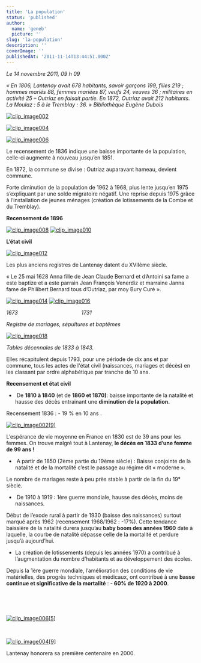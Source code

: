 ```yaml
---
title: 'La population'
status: 'published'
author:
  name: 'geneb'
  picture: ''
slug: 'la-population'
description: ''
coverImage: ''
publishedAt: '2011-11-14T13:44:51.000Z'
---
```


*Le 14 novembre 2011, 09 h 09*

*« En 1806, Lantenay avait 678 habitants, savoir garçons 199, filles 219 ; hommes mariés 88, femmes mariées 87, veufs 24, veuves 36 ; militaires en activité 25 – Outriaz en faisait partie. En 1872, Outriaz avait 212 habitants. La Moulaz : 5 à le Tremblay : 36. »* *Bibliothèque Eugène Dubois*

[![clip_image002](/img/beguelins/Windows-Live-Writer/ebf28729ea9c_127E9/clip_image002_thumb.jpg "clip_image002")](/img/beguelins/Windows-Live-Writer/ebf28729ea9c_127E9/clip_image002_2.jpg)

[![clip_image004](/img/beguelins/Windows-Live-Writer/ebf28729ea9c_127E9/clip_image004_thumb.jpg "clip_image004")](/img/beguelins/Windows-Live-Writer/ebf28729ea9c_127E9/clip_image004_2.jpg)

[![clip_image006](/img/beguelins/Windows-Live-Writer/ebf28729ea9c_127E9/clip_image006_thumb.jpg "clip_image006")](/img/beguelins/Windows-Live-Writer/ebf28729ea9c_127E9/clip_image006_2.jpg) 

Le recensement de 1836 indique une baisse importante de la population, celle-ci augmente à nouveau jusqu’en 1851.

En 1872, la commune se divise : Outriaz auparavant hameau, devient commune.

Forte diminution de la population de 1962 à 1968, plus lente jusqu’en 1975 s’expliquant par une solde migratoire négatif. Une reprise depuis 1975 grâce à l’installation de jeunes ménages (création de lotissements de la Combe et du Tremblay).

**Recensement de 1896**

[![clip_image008](/img/beguelins/Windows-Live-Writer/ebf28729ea9c_127E9/clip_image008_thumb.jpg "clip_image008")](/img/beguelins/Windows-Live-Writer/ebf28729ea9c_127E9/clip_image008_2.jpg) [![clip_image010](/img/beguelins/Windows-Live-Writer/ebf28729ea9c_127E9/clip_image010_thumb.jpg "clip_image010")](/img/beguelins/Windows-Live-Writer/ebf28729ea9c_127E9/clip_image010_2.jpg)

**L’état civil**

[![clip_image012](/img/beguelins/Windows-Live-Writer/ebf28729ea9c_127E9/clip_image012_thumb.jpg "clip_image012")](/img/beguelins/Windows-Live-Writer/ebf28729ea9c_127E9/clip_image012_2.jpg)

Les plus anciens registres de Lantenay datent du XVIIème siècle.

« Le 25 mai 1628 Anna fille de Jean Claude Bernard et d’Antoini sa fame a este baptize et a este parrain Jean François Venerdiz et marraine Janna fame de Philibert Bernard tous d’Outriaz, par moy Bury Curé ».

[![clip_image014](/img/beguelins/Windows-Live-Writer/ebf28729ea9c_127E9/clip_image014_thumb.jpg "clip_image014")](/img/beguelins/Windows-Live-Writer/ebf28729ea9c_127E9/clip_image014_2.jpg) [![clip_image016](/img/beguelins/Windows-Live-Writer/ebf28729ea9c_127E9/clip_image016_thumb.jpg "clip_image016")](/img/beguelins/Windows-Live-Writer/ebf28729ea9c_127E9/clip_image016_2.jpg)

*1673*                                           *1731*

*Registre de mariages, sépultures et baptêmes*

[![clip_image018](/img/beguelins/Windows-Live-Writer/ebf28729ea9c_127E9/clip_image018_thumb.jpg "clip_image018")](/img/beguelins/Windows-Live-Writer/ebf28729ea9c_127E9/clip_image018_2.jpg)

*Tables décennales de 1833 à 1843.*

Elles récapitulent depuis 1793, pour une période de dix ans et par commune, tous les actes de l'état civil (naissances, mariages et décès) en les classant par ordre alphabétique par tranche de 10 ans.

**Recensement et état civil**

-  De **1810 à 1840** (et de **1860 et 1870)**: baisse importante de la natalité et hausse des décès entrainant une **diminution de la population.**

Recensement 1836 : - 19 % en 10 ans .

[![clip_image002\[9\]](/img/beguelins/Windows-Live-Writer/ebf28729ea9c_127E9/clip_image002_9__thumb.jpg "clip_image002[9]")](/img/beguelins/Windows-Live-Writer/ebf28729ea9c_127E9/clip_image002_9_.jpg)

L’espérance de vie moyenne en France en 1830 est de 39 ans pour les femmes. On trouve malgré tout à Lantenay, **le décès en 1833 d’une femme de 99 ans !**

-  A partir de 1850 (2ème partie du 19ème siècle) : Baisse conjointe de la natalité et de la mortalité c’est le passage au régime dit « moderne ».

Le nombre de mariages reste à peu près stable à partir de la fin du 19° siècle.

-  De 1910 à 1919 : 1ère guerre mondiale, hausse des décès, moins de naissances.

Début de l’exode rural à partir de 1930 (baisse des naissances) surtout marqué après 1962 (recensement 1968/1962 : -17%). Cette tendance baissière de la natalité durera jusqu’au **baby boom des années 1960** date à laquelle, la courbe de natalité dépasse celle de la mortalité et perdure jusqu’à aujourd’hui.

- La création de lotissements (depuis les années 1970) a contribué à l’augmentation du nombre d’habitants et au développement des écoles.

Depuis la 1ère guerre mondiale, l’amélioration des conditions de vie matérielles, des progrès techniques et médicaux, ont contribué à une **basse continue et significative de la mortalité** : **- 60% de 1920 à 2000**.

 

 

[![clip_image006\[5\]](/img/beguelins/Windows-Live-Writer/ebf28729ea9c_127E9/clip_image006_5__thumb.jpg "clip_image006[5]")](/img/beguelins/Windows-Live-Writer/ebf28729ea9c_127E9/clip_image006_5_.jpg)

 

[![clip_image004\[9\]](/img/beguelins/Windows-Live-Writer/ebf28729ea9c_127E9/clip_image004_9__thumb.jpg "clip_image004[9]")](/img/beguelins/Windows-Live-Writer/ebf28729ea9c_127E9/clip_image004_9_.jpg)

Lantenay honorera sa première centenaire en 2000.
